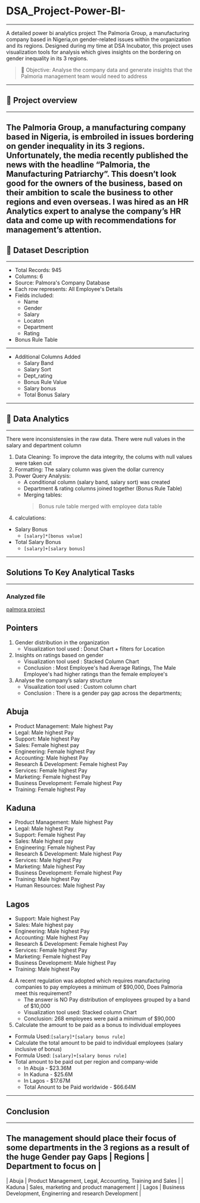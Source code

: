 # DSA_Project-Power-BI-
------------------------------------------------------------------------------------------------------------------------------------------------------------------------------
A detailed power bi analytics project The Palmoria Group, a manufacturing company based in Nigeria,on gender-related issues within the organization and its
regions. Designed during my time at DSA Incubator, this project uses visualization tools for analysis which gives insights on the bordering on gender inequality in its 3 regions.

> 🪩 Objective: Analyse the company data and generate insights that the Palmoria management team would need to address
------------------------------------------------------------------------------------------------------------------------------------------------------------------------------------------------------------------------------------------------------------------------------------------------------------------------------------------------------------
## 🏢 Project overview
------------------------------------------------------------------------------------------------------------------------------------------------------------------------------
The Palmoria Group, a manufacturing company based in Nigeria, is embroiled in issues bordering on gender inequality in its 3 regions. Unfortunately, the media recently published the news with the headline “Palmoria, the Manufacturing Patriarchy”. This doesn’t look good for the owners of the business, based on their ambition to scale the business to other regions and even overseas. I was hired as an HR Analytics expert to analyse the company’s HR data and come up with recommendations for management’s attention.
------------------------------------------------------------------------------------------------------------------------------------------------------------------------------------------------------------------------------------------------------------------------------------------------------------------------------------------------------------
## 📰 Dataset Description
------------------------------------------------------------------------------------------------------------------------------------------------------------------------------
- Total Records: 945
- Columns: 6
- Source: Palmora's Company Database
- Each row represents: All Employee's Details
- Fields included:
  - Name
  - Gender
  - Salary
  - Locaton
  - Department
  - Rating
- Bonus Rule Table
------------------------------------------------------------------------------------------------------------------------------------------------------------------------------
- Additional Columns Added
  - Salary Band
  - Salary Sort
  - Dept_rating
  - Bonus Rule Value
  - Salary bonus
  - Total Bonus Salary
------------------------------------------------------------------------------------------------------------------------------------------------------------------------------------------------------------------------------------------------------------------------------------------------------------------------------------------------------------
## 🧠 Data Analytics
------------------------------------------------------------------------------------------------------------------------------------------------------------------------------
There were inconsistensies in the raw data. There were null values in the salary and department column
1. Data Cleaning: To improve the data integrity, the colums with null values were taken out
2. Formatting: The salary column was given the dollar currency
3. Power Query Analysis:
   - A conditional column (salary band, salary sort) was created
   - Department & rating columns joined together (Bonus Rule Table)
   - Merging tables:
     > Bonus rule table merged with employee data table
4.  calculations:
   - Salary Bonus
     - `[salary]*[bonus value]`
   - Total Salary Bonus
     - `[salary]+[salary bonus]`
------------------------------------------------------------------------------------------------------------------------------------------------------------------------------------------------------------------------------------------------------------------------------------------------------------------------------------------------------------
## Solutions To Key Analytical Tasks
------------------------------------------------------------------------------------------------------------------------------------------------------------------------------
### Analyzed file
[palmora project](https://github.com/debbyadeshola1/DSA_Project-Power-BI-/blob/main/palmora%20project.pbix)

## Pointers 
1. Gender distribution in the organization
   - Visualization tool used : Donut Chart + filters for Location
2. Insights on ratings based on gender
   -  Visualization tool used : Stacked Column Chart
   -  Conclusion : Most Employee's had Average Ratings, The Male Employee's had higher ratings than the female employee's
3. Analyse the company’s salary structure
   - Visualization tool used : Custom column chart
   - Conclusion : There is a gender pay gap across the departments;

 ## Abuja
 - Product Management: Male highest Pay
 - Legal: Male highest Pay
 - Support: Male highest Pay
 - Sales: Female highest pay
 - Engineering: Female highest Pay
 - Accounting: Male highest Pay
 - Research & Development: Female highest Pay
 - Services: Female highest Pay
 - Marketing: Female highest Pay
 - Business Development: Female highest Pay
 - Training: Female highest Pay
 ## Kaduna 
 - Product Management: Male highest Pay
 - Legal: Male highest Pay
 - Support: Female highest Pay
 - Sales: Male highest pay
 - Engineering: Female highest Pay
 - Research & Development: Male highest Pay
 - Services: Male highest Pay
 - Marketing: Male highest Pay
 - Business Development: Female highest Pay
 - Training: Male highest Pay
 - Human Resources: Male highest Pay
## Lagos
 - Support: Male highest Pay
 - Sales: Male highest pay
 - Engineering: Male highest Pay
 - Accounting: Male highest Pay
 - Research & Development: Female highest Pay
 - Services: Female highest Pay
 - Marketing: Female highest Pay
 - Business Development: Male highest Pay
 - Training: Male highest Pay
4. A recent regulation was adopted which requires manufacturing companies to pay employees a minimum of $90,000, Does Palmoria meet this requirement?
   - The answer is NO
   Pay distribution of employees grouped by a band of $10,000
   - Visualization tool used: Stacked column Chart
   - Conclusion: 268 employees were paid a minimum of $90,000
5. Calculate the amount to be paid as a bonus to individual employees
- Formula Used:`[salary]*[salary bonus rule]`
 - Calculate the total amount to be paid to individual employees (salary inclusive of
bonus)
- Formula Used: `[salary]+[salary bonus rule]`
 - Total amount to be paid out per region and company-wide
   - In Abuja - $23.36M
   - In Kaduna - $25.6M
   - In Lagos - $17.67M
   - Total Anount to be Paid worldwide - $66.64M
----------------------------------------------------------------------------------------------------------------------------------------------------------------------------------------------------------------------------------------------------------------------------------------------------------------------------------------------------------
## Conclusion
-----------------------------------------------------------------------------------------------------------------------------------------------------------------------------
The management should place their focus of some departments in the 3 regions as a result of the huge Gender pay Gaps
   | Regions | Department to focus on |
   ------------------------------------
   | Abuja | Product Management, Legal, Accounting, Training and Sales |
   | Kaduna | Sales, marketing and product management |
   | Lagos | Business Development, Enginerring and research Development |
